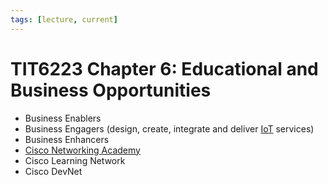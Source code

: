 ```yaml
---
tags: [lecture, current]
---
```


# TIT6223 Chapter 6: Educational and Business Opportunities

- Business Enablers
- Business Engagers (design, create, integrate and deliver
  [IoT](202408142322.md) services)
- Business Enhancers
- [Cisco Networking Academy](202409101334.md)
- Cisco Learning Network
- Cisco DevNet
